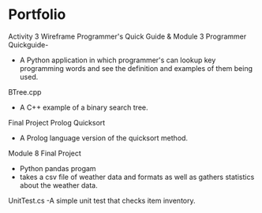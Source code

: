 # Portfolio

Activity 3 Wireframe Programmer's Quick Guide & Module 3 Programmer Quickguide-
- A Python application in which programmer's can lookup key programming words and see the definition and examples of them being used.

BTree.cpp
- A C++ example of a binary search tree.

Final Project Prolog Quicksort
- A Prolog language version of the quicksort method.


Module 8 Final Project
- Python pandas progam
- takes a csv file of weather data and formats as well as gathers statistics about the weather data.

UnitTest.cs
-A simple unit test that checks item inventory.

